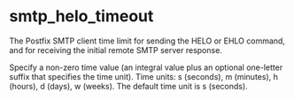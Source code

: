 # smtp_helo_timeout 


The Postfix SMTP client time limit for sending the HELO or EHLO command,
and for receiving the initial remote SMTP server response.


 Specify a non-zero time value (an integral value plus an optional
one-letter suffix that specifies the time unit).  Time units: s
(seconds), m (minutes), h (hours), d (days), w (weeks).
The default time unit is s (seconds).  


